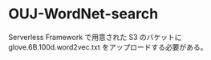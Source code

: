 # OUJ-WordNet-search

Serverless Framework で用意された S3 のバケットに glove.6B.100d.word2vec.txt をアップロードする必要がある。